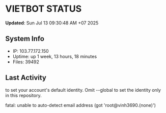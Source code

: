 # VIETBOT STATUS
**Updated**: Sun Jul 13 09:30:48 AM +07 2025

## System Info
- IP: 103.77.172.150
- Uptime: up 1 week, 13 hours, 18 minutes
- Files: 39492

## Last Activity

to set your account's default identity.
Omit --global to set the identity only in this repository.

fatal: unable to auto-detect email address (got 'root@vinh3690.(none)')
